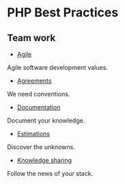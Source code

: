 # PHP Best Practices

## Team work

* [Agile](agile.md)

Agile software development values.

* [Agreements](agreements.md)

We need conventions.

* [Documentation](documentation.md)

Document your knowledge.

* [Estimations](estimations.md)

Discover the unknowns.

* [Knowledge sharing](knowledge-sharing.md)

Follow the news of your stack.
